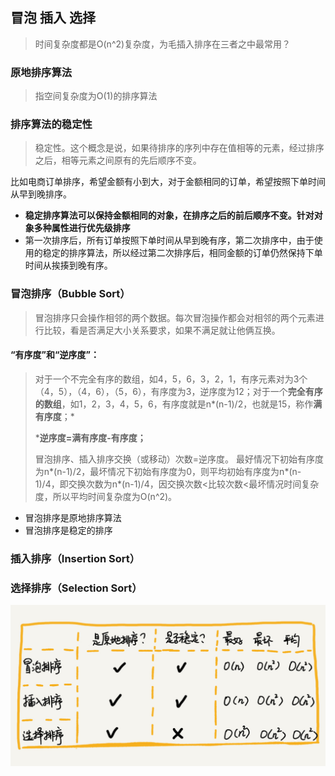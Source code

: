 ## 冒泡 插入 选择

> 时间复杂度都是O(n^2)复杂度，为毛插入排序在三者之中最常用？

### 原地排序算法

> 指空间复杂度为O(1)的排序算法

### 排序算法的稳定性

> 稳定性。这个概念是说，如果待排序的序列中存在值相等的元素，经过排序之后，相等元素之间原有的先后顺序不变。

比如电商订单排序，希望金额有小到大，对于金额相同的订单，希望按照下单时间从早到晚排序。

- **稳定排序算法可以保持金额相同的对象，在排序之后的前后顺序不变。针对对象多种属性进行优先级排序**
- 第一次排序后，所有订单按照下单时间从早到晚有序，第二次排序中，由于使用的稳定的排序算法，所以经过第二次排序后，相同金额的订单仍然保持下单时间从挨揍到晚有序。

### 冒泡排序（Bubble Sort）

> 冒泡排序只会操作相邻的两个数据。每次冒泡操作都会对相邻的两个元素进行比较，看是否满足大小关系要求，如果不满足就让他俩互换。

#### “有序度”和“逆序度”：

> 对于一个不完全有序的数组，如4，5，6，3，2，1，有序元素对为3个（4，5），（4，6），（5，6），有序度为3，逆序度为12；对于一个**完全有序的数组**，如1，2，3，4，5，6，有序度就是n*(n-1)/2，也就是15，称作**满有序度**；*
>
> ***逆序度=满有序度-有序度；**
>
> 冒泡排序、插入排序交换（或移动）次数=逆序度。
> 最好情况下初始有序度为n*(n-1)/2，最坏情况下初始有序度为0，则平均初始有序度为n*(n-1)/4，即交换次数为n*(n-1)/4，因交换次数<比较次数<最坏情况时间复杂度，所以平均时间复杂度为O(n^2)。

- 冒泡排序是原地排序算法
- 冒泡排序是稳定的排序

### 插入排序（Insertion Sort）



### 选择排序（Selection Sort）

![冒泡插入选择排序](./images/冒泡插入选择排序.jpg)